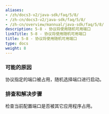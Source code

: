 ```yaml
---
aliases:
- /zh/docs3-v2/java-sdk/faq/5/8/
- /zh-cn/docs3-v2/java-sdk/faq/5/8/
- /zh-cn/overview/mannual/java-sdk/faq/5/8/
description: 5-8 - 协议将使用随机可用端口
linkTitle: 5-8 - 协议将使用随机可用端口
title: 5-8 - 协议将使用随机可用端口
type: docs
weight: 8
---
```







### 可能的原因

协议指定的端口被占用，随机选择端口进行启动。

### 排查和解决步骤

检查当前配置端口是否被其它应用程序占用。
